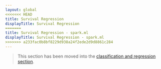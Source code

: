 ```yaml
---
layout: global
<<<<<<< HEAD
title: Survival Regression
displayTitle: Survival Regression
=======
title: Survival Regression - spark.ml
displayTitle: Survival Regression - spark.ml
>>>>>>> a233fac0b8bf8229d938a24f2ede2d9d8861c284
---
```


  > This section has been moved into the
   [classification and regression section](ml-classification-regression.html#survival-regression).
